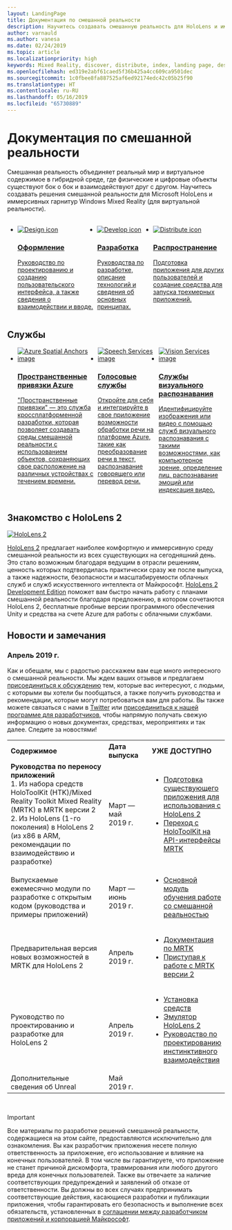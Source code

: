 ```yaml
---
layout: LandingPage
title: Документация по смешанной реальности
description: Научитесь создавать смешанную реальность для HoloLens и иммерсивных гарнитур.
author: varnauld
ms.author: vanesa
ms.date: 02/24/2019
ms.topic: article
ms.localizationpriority: high
keywords: Mixed Reality, discover, distribute, index, landing page, design, development, tutorials, sample apps, fundamentals, case studies, resources, HoloLens how-to, Open source projects
ms.openlocfilehash: ed319e2abf61caed5f36b425a4cc609ca9501dec
ms.sourcegitcommit: 1c0fbee8fa887525af6ed92174edc42c05b25f90
ms.translationtype: HT
ms.contentlocale: ru-RU
ms.lasthandoff: 05/16/2019
ms.locfileid: "65730889"
---
```

# <a name="mixed-reality-documentation"></a>Документация по смешанной реальности

Смешанная реальность объединяет реальный мир и виртуальное содержимое в гибридной среде, где физические и цифровые объекты существуют бок о бок и взаимодействуют друг с другом. Научитесь создавать решения смешанной реальности для Microsoft HoloLens и иммерсивных гарнитур Windows Mixed Reality (для виртуальной реальности).

<br>

<ul id="cardtypes-W" class="cardsW panelContent" style="display: flex; margin-top: 0px;">
                            <li>
                            <a href="design.md" title="Целевая страница: проектирование" data-linktype="absolute-path">
                                    <div class="cardSize">
                                        <div class="cardPadding">
                                            <div class="card">
                                                <div class="cardImageOuter">
                                                    <div class="cardImage">
                                                        <img src="images/DesignIcon.png" alt="Design icon">
                                                    </div>
                                                </div>
                                                <div class="cardText">
                                                    <h3>Оформление</h3>
                                                    <p>Руководство по проектированию и созданию пользовательского интерфейса, а также сведения о взаимодействии и вводе.</p>
                                                </div>
                                            </div>
                                        </div>
                                    </div>
                               </a>
                            </li>
                            <li>
                             <a href="development.md" title="Целевая страница: разработка" data-linktype="absolute-path">
                              <div class="cardSize">
                                  <div class="cardPadding">
                                      <div class="card">
                                          <div class="cardImageOuter">
                                              <div class="cardImage">
                                                  <img src="images/DevelopIcon.png" alt="Develop icon">
                                              </div>
                                          </div>
                                          <div class="cardText">
                                              <h3>Разработка</h3>
                                              <p>Руководства по разработке, описание технологий и сведения об основных принципах.</p>
                                          </div>
                                      </div>
                                  </div>
                              </div>
                               </a>
                            </li>
                             <li>
                              <a href="implementing-3d-app-launchers.md" title="Распространение" data-linktype="absolute-path">
                                    <div class="cardSize">
                                        <div class="cardPadding">
                                            <div class="card">
                                                <div class="cardImageOuter">
                                                    <div class="cardImage">
                                                        <img src="images/DistributeIcon.png" alt="Distribute icon">
                                                    </div>
                                                </div>
                                                <div class="cardText">
                                                    <h3 class="x-hidden-focus">Распространение</h3>
                                                  <p>Подготовка приложения для других пользователей и создание средства для запуска трехмерных приложений.</p>
                                                </div>
                                            </div>
                                        </div>
                                    </div>
                                </a>
                            </li>
 </ul>

<h2>Службы</h2>

<ul id="cardtypes-W" class="cardsW panelContent" style="display: flex; margin-top: 0px;">
                            <li>
                              <a href="https://docs.microsoft.com/azure/spatial-anchors" target="_blank" title="Пространственные привязки Azure" data-linktype="absolute-path">
                                    <div class="cardSize">
                                        <div class="cardPadding">
                                            <div class="card">
                                                <div class="cardImageOuter">
                                                    <div class="cardImage">
                                                        <img src="images/AzureSpatialAnchors.jpg" alt="Azure Spatial Anchors image">
                                                    </div>
                                                </div>
                                                <div class="cardText">
                                                    <h3 class="x-hidden-focus">Пространственные привязки Azure</h3>
                                                  <p>"Пространственные привязки" — это служба кроссплатформенной разработки, которая позволяет создавать среды смешанной реальности с использованием объектов, сохраняющих свое расположение на различных устройствах с течением времени.</p>
                                                </div>
                                            </div>
                                        </div>
                                    </div>
                                    </a>
                            </li>
                            <li>
                              <a href="https://docs.microsoft.com/azure/cognitive-services/speech-service/" target="_blank" title="Голосовые службы" data-linktype="absolute-path">
                                    <div class="cardSize">
                                        <div class="cardPadding">
                                            <div class="card">
                                                <div class="cardImageOuter">
                                                    <div class="cardImage">
                                                        <img src="images/speech.jpg" alt="Speech Services image">
                                                    </div>
                                                </div>
                                                <div class="cardText">
                                                    <h3 class="x-hidden-focus">Голосовые службы</h3>
                                                  <p>Откройте для себя и интегрируйте в свое приложение возможности обработки речи на платформе Azure, такие как преобразование речи в текст, распознавание говорящего или перевод речи.</p>
                                                </div>
                                            </div>
                                        </div>
                                    </div>
                                    </a>
                            </li>
                             <li>
                              <a href="https://docs.microsoft.com/azure/cognitive-services/computer-vision/" target="_blank" title="Службы визуального распознавания" data-linktype="absolute-path">
                                    <div class="cardSize">
                                        <div class="cardPadding">
                                            <div class="card">
                                                <div class="cardImageOuter">
                                                    <div class="cardImage">
                                                        <img src="images/vision.jpg" alt="Vision Services image">
                                                    </div>
                                                </div>
                                                <div class="cardText">
                                                    <h3 class="x-hidden-focus">Службы визуального распознавания</h3>
                                                  <p>Идентифицируйте изображения или видео с помощью служб визуального распознавания с такими возможностями, как компьютерное зрение, определение лиц, распознавание эмоций или индексация видео.</p>
                                                </div>
                                            </div>
                                        </div>
                                    </div>
                                    </a>
                            </li>
</ul>

<h2>Знакомство с HoloLens 2</h2>

[![HoloLens 2](images/hololens2.jpg)](https://www.microsoft.com/hololens/hardware)

[HoloLens 2](https://www.microsoft.com/hololens/hardware) предлагает наиболее комфортную и иммерсивную среду смешанной реальности из всех существующих на сегодняшний день. Это стало возможным благодаря ведущим в отрасли решениям, ценность которых подтвердилась практически сразу же после выпуска, а также надежности, безопасности и масштабируемости облачных служб и служб искусственного интеллекта от Майкрософт. [HoloLens 2 Development Edition](https://www.microsoft.com/en-us/hololens/developers) поможет вам быстро начать работу с планами смешанной реальности благодаря предложению, в котором сочетаются HoloLens 2, бесплатные пробные версии программного обеспечения Unity и средства на счете Azure для работы с облачными службами.

<h2>Новости и замечания</h2>

<h3>Апрель 2019 г.</h3>

Как и обещали, мы с радостью расскажем вам еще много интересного о смешанной реальности. Мы ждем ваших отзывов и предлагаем [присоединиться к обсуждению](https://holodevelopersslack.azurewebsites.net/) тем, которые вас интересуют, с людьми, с которыми вы хотели бы пообщаться, а также получить руководства и рекомендации, которые могут потребоваться вам для работы. Вы также можете связаться с нами в [Twitter](https://twitter.com/MxdRealityDev) или [присоединиться к нашей программе для разработчиков](https://aka.ms/iwantmr), чтобы напрямую получать свежую информацию о новых документах, средствах, мероприятиях и так далее. Следите за новостями!

<table>
<tr>
<th style="width: 400px; text-align:left;">Содержимое</th><th style="width: 125px; text-align:left;">Дата выпуска</th><th style="width: 125px; text-align:left;">УЖЕ ДОСТУПНО</th>
</tr> 
<tr>
<td><b>Руководства по переносу приложений</b> <br>1. Из набора средств HoloToolKit (HTK)/Mixed Reality Toolkit Mixed Reality (MRTK) в MRTK версии 2
<br>2. Из HoloLens (1-го поколения) в HoloLens 2 (из x86 в ARM, рекомендации по взаимодействию и разработке)
</td></td><td>Март — май 2019 г.</td><td> <ul><li><a href=https://docs.microsoft.com/en-us/windows/mixed-reality/mrtk-porting-guide>Подготовка существующего приложения для использования с HoloLens 2</a><li><a href=https://microsoft.github.io/MixedRealityToolkit-Unity/Documentation/HTKToMRTKPortingGuide.html>Переход с HoloToolKit на API-интерфейсы MRTK </a></td>
</tr>
<tr>
<td>Выпускаемые ежемесячно модули по разработке с открытым кодом (руководства и примеры приложений)</td><td>Март — июнь 2019 г.</td><td> <ul><li><a href=https://docs.microsoft.com/en-us/windows/mixed-reality/mrlearning-base-ch1>Основной модуль обучения работе со смешанной реальностью</a></td>
</tr>
<tr>
<td>Предварительная версия новых возможностей в MRTK для HoloLens 2</td><td>Апрель 2019 г.</td><td> <ul><li><a href=https://microsoft.github.io/MixedRealityToolkit-Unity/Documentation/GettingStartedWithTheMRTK.html>Документация по MRTK</a><li><a href=https://docs.microsoft.com/en-us/windows/mixed-reality/mrtk-getting-started>Приступая к работе с MRTK версии 2</a></td>
</tr>
<tr>
<td>Руководство по проектированию и разработке для HoloLens 2</td><td>Апрель 2019 г.</td><td> <ul><li><a href=https://docs.microsoft.com/en-us/windows/mixed-reality/install-the-tools>Установка средств</a><li><a href=https://docs.microsoft.com/en-us/windows/mixed-reality/using-the-hololens-emulator>Эмулятор HoloLens 2</a><li><a href=https://docs.microsoft.com/en-us/windows/mixed-reality/interaction-fundamentals>Руководство по проектированию инстинктивного взаимодействия</a>
</tr>
<tr>
  <td>Дополнительные сведения об Unreal</td><td>Май 2019 г.</td><td></td>
</tr>
</table>

<br>



>[!IMPORTANT]
>Все материалы по разработке решений смешанной реальности, содержащиеся на этом сайте, предоставляются исключительно для ознакомления. Вы как разработчик приложения несете полную ответственность за приложение, его использование и влияние на конечных пользователей. В том числе вы гарантируете, что приложение не станет причиной дискомфорта, травмирования или любого другого вреда для конечных пользователей. Также вы отвечаете за наличие соответствующих предупреждений и заявлений об отказе от ответственности. Вы должны во всех случаях предпринимать соответствующие действия, касающиеся разработки и публикации приложения, чтобы гарантировать его безопасность и выполнение всех обязательств, установленных в [соглашении между разработчиком приложений и корпорацией Майкрософт](https://docs.microsoft.com/legal/windows/agreements/app-developer-agreement). 

